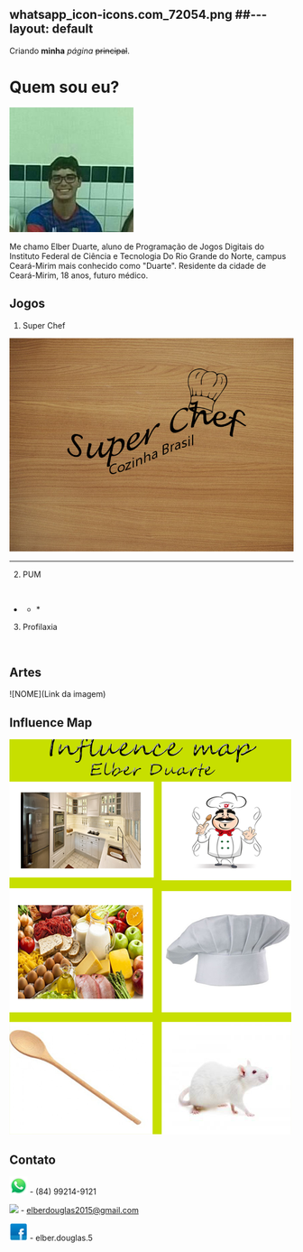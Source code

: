 

whatsapp_icon-icons.com_72054.png 
##---
layout: default
---

Criando **minha** _página_ ~~principal~~.

# Quem sou eu?
![](28053628_1610312609050904_1365302781_n.jpg)

Me chamo Elber Duarte, aluno de Programação de Jogos Digitais do Instituto Federal de Ciência e Tecnologia Do Rio Grande do Norte, campus Ceará-Mirim mais conhecido como "Duarte". Residente da cidade de Ceará-Mirim, 18 anos, futuro médico.
                                                           

## Jogos

1. Super Chef

[![](menu-sheet0.png) ](https://alvaromd2016.github.io/Super%20Chef/)
* * *

2. PUM

[![]( )](https://elielton90.github.io/PUM/)
* * * 

3. Profilaxia

[![]( )](https://elielton90.github.io/profilaxia/)

## Artes

![NOME](Link da imagem)

## Influence Map

![](elber.png) 

## Contato

![](whatsapp_icon-icons.com_72054.png) - (84) 99214-9121

![](Gmail_icon-icons.com_66934(1).png) - elberdouglas2015@gmail.com

![](fb_icon-icons.com_72041.png) - elber.douglas.5


